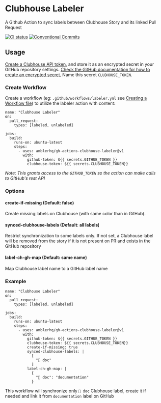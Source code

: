 # Clubhouse Labeler

A Github Action to sync labels between Clubhouse Story and its linked Pull Request

[![CI status](https://github.com/actions/typescript-action/workflows/build-test/badge.svg)](https://github.com/actions/gh-actions-clubhouse-labeler/actions)
[![Conventional Commits](https://img.shields.io/badge/Conventional%20Commits-1.0.0-yellow.svg)](https://conventionalcommits.org)

## Usage

[Create a Clubhouse API token](https://app.clubhouse.io/settings/account/api-tokens),
and store it as an encrypted secret in your GitHub repository settings.
[Check the GitHub documentation for how to create an encrypted secret.](https://help.github.com/en/actions/configuring-and-managing-workflows/creating-and-storing-encrypted-secrets#creating-encrypted-secrets)
Name this secret `CLUBHOUSE_TOKEN`.

### Create Workflow

Create a workflow (eg: `.github/workflows/labeler.yml` see [Creating a Workflow file](https://help.github.com/en/articles/configuring-a-workflow#creating-a-workflow-file)) to utilize the labeler action with content:

```
name: "Clubhouse Labeler"
on:
  pull_request:
    types: [labeled, unlabeled]

jobs:
  build:
    runs-on: ubuntu-latest
    steps:
      - uses: amblerhq/gh-actions-clubhouse-labeler@v1
        with:
          github-token: ${{ secrets.GITHUB_TOKEN }}
          clubhouse-token: ${{ secrets.CLUBHOUSE_TOKEN}}
```

_Note: This grants access to the `GITHUB_TOKEN` so the action can make calls to GitHub's rest API_

### Options

#### create-if-missing (Default: false)

Create missing labels on Clubhouse (with same color than in GitHub).

#### synced-clubhouse-labels (Default: all labels)

Restrict synchronization to some labels only.
If not set, a Clubhouse label will be removed from the story if it is not present on PR and exists in the GitHub repository

#### label-ch-gh-map (Default: same name)

Map Clubhouse label name to a GitHub label name

### Example

```
name: "Clubhouse Labeler"
on:
  pull_request:
    types: [labeled, unlabeled]

jobs:
  build:
    runs-on: ubuntu-latest
    steps:
      - uses: amblerhq/gh-actions-clubhouse-labeler@v1
        with:
          github-token: ${{ secrets.GITHUB_TOKEN }}
          clubhouse-token: ${{ secrets.CLUBHOUSE_TOKEN}}
          create-if-missing: true
          synced-clubhouse-labels: |
            [
              "📖 doc"
            ]
          label-ch-gh-map: |
            {
              "📖 doc": "documentation"
            }
```

This workflow will synchronize only `📖 doc` Clubhouse label, create it if needed and link it from `documentation` label on GitHub
